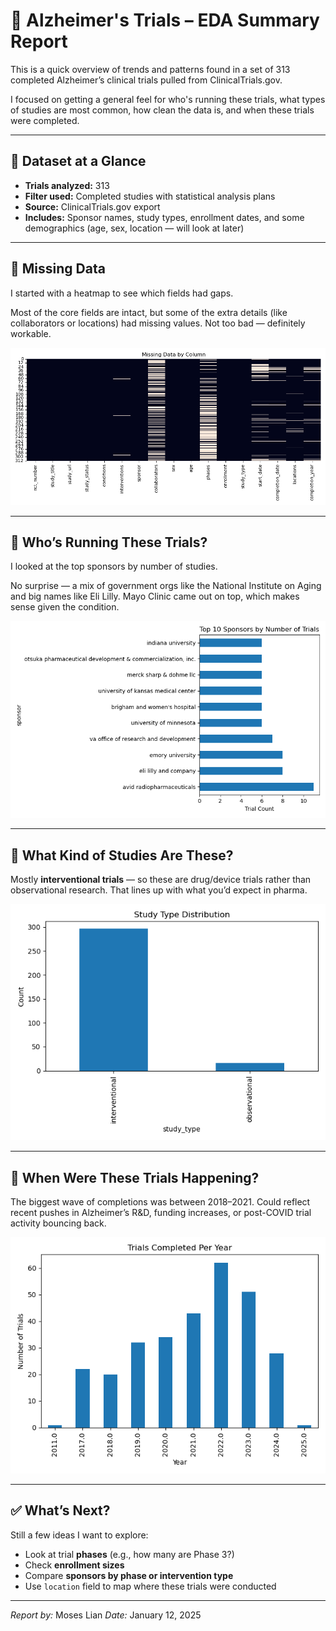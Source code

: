 # 🧠 Alzheimer's Trials – EDA Summary Report

This is a quick overview of trends and patterns found in a set of 313 completed Alzheimer’s clinical trials pulled from ClinicalTrials.gov.

I focused on getting a general feel for who's running these trials, what types of studies are most common, how clean the data is, and when these trials were completed.

---

## 👀 Dataset at a Glance

- **Trials analyzed:** 313
- **Filter used:** Completed studies with statistical analysis plans
- **Source:** ClinicalTrials.gov export
- **Includes:** Sponsor names, study types, enrollment dates, and some demographics (age, sex, location — will look at later)

---

## 📌 Missing Data

I started with a heatmap to see which fields had gaps.

Most of the core fields are intact, but some of the extra details (like collaborators or locations) had missing values. Not too bad — definitely workable.

![Missing Data](../reports/missing_data.png)

---

## 🏢 Who’s Running These Trials?

I looked at the top sponsors by number of studies.

No surprise — a mix of government orgs like the National Institute on Aging and big names like Eli Lilly. Mayo Clinic came out on top, which makes sense given the condition.

![Top Sponsors](../reports/top_sponsors.png)

---

## 🔬 What Kind of Studies Are These?

Mostly **interventional trials** — so these are drug/device trials rather than observational research. That lines up with what you’d expect in pharma.

![Study Type](../reports/study_type_distribution.png)

---

## 📆 When Were These Trials Happening?

The biggest wave of completions was between 2018–2021. Could reflect recent pushes in Alzheimer’s R&D, funding increases, or post-COVID trial activity bouncing back.

![Completion Timeline](../reports/completion_timeline.png)

---

## ✅ What’s Next?

Still a few ideas I want to explore:
- Look at trial **phases** (e.g., how many are Phase 3?)
- Check **enrollment sizes**
- Compare **sponsors by phase or intervention type**
- Use `location` field to map where these trials were conducted

---

*Report by:* Moses Lian
*Date:* January 12, 2025

